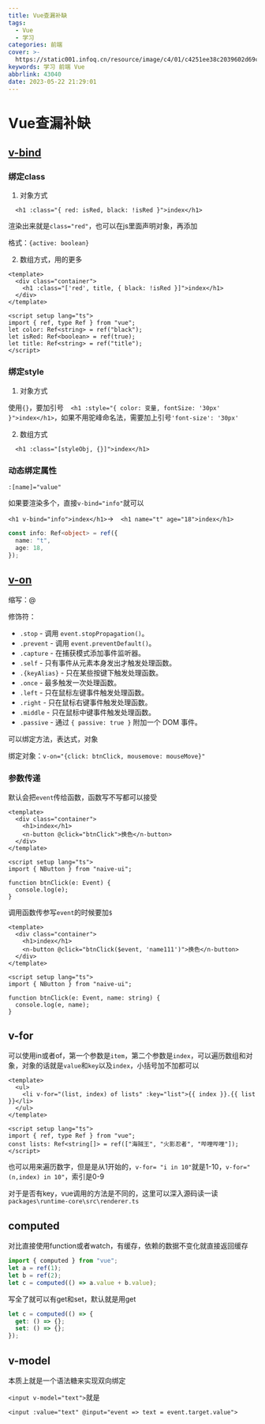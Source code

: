 ```yaml
---
title: Vue查漏补缺
tags:
  - Vue
  - 学习
categories: 前端
cover: >-
  https://static001.infoq.cn/resource/image/c4/01/c4251ee38c2039602d69cac1d3ab9d01.jpg
keywords: 学习 前端 Vue
abbrlink: 43040
date: 2023-05-22 21:29:01
---
```


# Vue查漏补缺

## [v-bind](https://cn.vuejs.org/api/built-in-directives.html#v-bind)

### **绑定class**

1. 对象方式

`  <h1 :class="{ red: isRed, black: !isRed }">index</h1>`

渲染出来就是`class="red"`，也可以在js里面声明对象，再添加

格式：`{active: boolean}`

2. 数组方式，用的更多

```vue
<template>
  <div class="container">
    <h1 :class="['red', title, { black: !isRed }]">index</h1>
  </div>
</template>

<script setup lang="ts">
import { ref, type Ref } from "vue";
let color: Ref<string> = ref("black");
let isRed: Ref<boolean> = ref(true);
let title: Ref<string> = ref("title");
</script>
```

### 绑定style

1. 对象方式

使用`{}`，要加引号`  <h1 :style="{ color: 变量, fontSize: '30px' }">index</h1>`，如果不用驼峰命名法，需要加上引号`'font-size': '30px'`

2. 数组方式

`  <h1 :class="[styleObj, {}]">index</h1>`

### 动态绑定属性

`:[name]="value"`

如果要渲染多个，直接`v-bind="info"`就可以

`<h1 v-bind="info">index</h1>`->`  <h1 name="t" age="18">index</h1>`

```ts
const info: Ref<object> = ref({
  name: "t",
  age: 18,
});
```

## [v-on](https://cn.vuejs.org/api/built-in-directives.html#v-on)

缩写：@

修饰符：

- `.stop` - 调用 `event.stopPropagation()`。
- `.prevent` - 调用 `event.preventDefault()`。
- `.capture` - 在捕获模式添加事件监听器。
- `.self` - 只有事件从元素本身发出才触发处理函数。
- `.{keyAlias}` - 只在某些按键下触发处理函数。
- `.once` - 最多触发一次处理函数。
- `.left` - 只在鼠标左键事件触发处理函数。
- `.right` - 只在鼠标右键事件触发处理函数。
- `.middle` - 只在鼠标中键事件触发处理函数。
- `.passive` - 通过 `{ passive: true }` 附加一个 DOM 事件。

可以绑定方法，表达式，对象

绑定对象：`v-on="{click: btnClick, mousemove: mouseMove}"`

### 参数传递

默认会把`event`传给函数，函数写不写都可以接受

```vue
<template>
  <div class="container">
    <h1>index</h1>
    <n-button @click="btnClick">换色</n-button>
  </div>
</template>

<script setup lang="ts">
import { NButton } from "naive-ui";

function btnClick(e: Event) {
  console.log(e);
}
```

调用函数传参写`event`的时候要加`$`

```vue
<template>
  <div class="container">
    <h1>index</h1>
    <n-button @click="btnClick($event, 'name111')">换色</n-button>
  </div>
</template>

<script setup lang="ts">
import { NButton } from "naive-ui";

function btnClick(e: Event, name: string) {
  console.log(e, name);
}
```

## v-for

可以使用in或者of，第一个参数是`item`，第二个参数是`index`，可以遍历数组和对象，对象的话就是`value`和`key`以及`index`，小括号加不加都可以 

```vue
<template>
  <ul>
    <li v-for="(list, index) of lists" :key="list">{{ index }}.{{ list }}</li>
  </ul>
</template>

<script setup lang="ts">
import { ref, type Ref } from "vue";
const lists: Ref<string[]> = ref(["海贼王", "火影忍者", "哔哩哔哩"]);
</script>
```

也可以用来遍历数字，但是是从1开始的，`v-for= "i in 10"`就是1-10，`v-for="(n,index) in 10"`，索引是0-9

对于是否有key，vue调用的方法是不同的，这里可以深入源码读一读`packages\runtime-core\src\renderer.ts`

## computed

对比直接使用function或者watch，有缓存，依赖的数据不变化就直接返回缓存

```ts
import { computed } from "vue";
let a = ref(1);
let b = ref(2);
let c = computed(() => a.value + b.value);
```

写全了就可以有get和set，默认就是用get

```ts
let c = computed(() => {
  get: () => {};
  set: () => {};
});
```

## v-model

本质上就是一个语法糖来实现双向绑定

`<input v-model="text">`就是

`<input :value="text" @input="event => text = event.target.value">`




